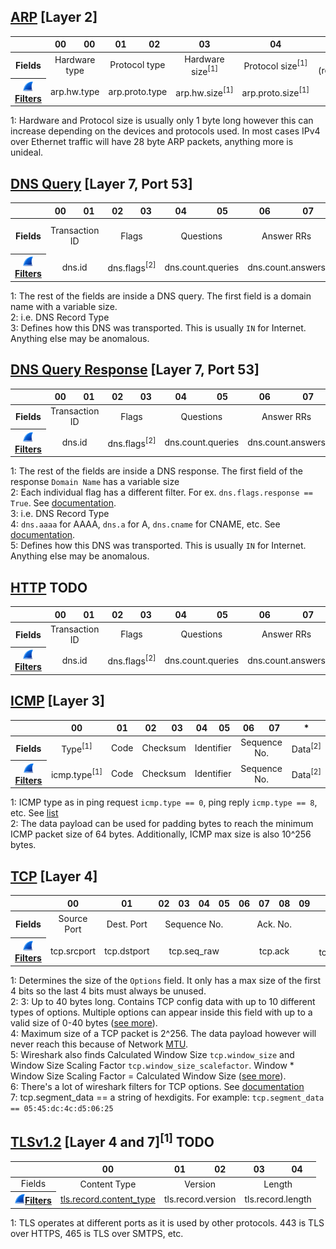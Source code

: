 ## [ARP](https://en.wikipedia.org/wiki/Address_Resolution_Protocol#Packet_structure) [Layer 2] 
<table>
    <thead align=center>
        <th></th>
        <th>00</th>
        <th>00</th>
        <th>01</th>
        <th>02</th>
        <th>03</th>
        <th>04</th>
        <th>05</th>
        <th>06</th>
        <th>07</th>
        <th>08</th>
        <th>09</th>
        <th>10</th>
        <th>11</th>
        <th>12</th>
        <th>13</th>
        <th>14</th>
        <th>15</th>
        <th>16</th>
        <th>17</th>
        <th>18</th>
        <th>19</th>
        <th>20</th>
        <th>21</th>
        <th>22</th>
        <th>23</th>
        <th>24</th>
        <th>25</th>
        <th>26</th>
        <th>27</th>
    </thead>
    <tbody align=center>
        <tr>
            <th>Fields</th>
            <td colspan=2>Hardware type</td>
            <td colspan=2>Protocol type</td>
            <td colspan=1>Hardware size<sup>[1]</sup></td>
            <td colspan=1>Protocol size<sup>[1]</sup></td>
            <td colspan=2>Opcode (request/reply/etc)</td>
            <td colspan=6>Sender MAC</td>
            <td colspan=4>Sender IP</td>
            <td colspan=6>Target MAC</td>
            <td colspan=4>Target IP</td>
        </tr>
        <tr>
            <th><a href=https://www.wireshark.org/docs/dfref/a/arp.html><img src=https://github.com/Laufeynumber1fan/Mystuff/blob/main/src/images/cats/wireshark_icon.png>Filters</a></th>
            <td colspan=2>arp.hw.type</td>
            <td colspan=2>arp.proto.type</td>
            <td colspan=1>arp.hw.size<sup>[1]</sup></td>
            <td colspan=1>arp.proto.size<sup>[1]</sup></td>
            <td colspan=2>arp.opcode</td>
            <td colspan=6>arp.src.hw_mac </td>
            <td colspan=4>arp.src.proto_ipv4</td>
            <td colspan=6>arp.dst.hw_mac</td>
            <td colspan=4>arp.dst.proto_ipv4</td>
        </tr>
    </tbody>
</table>
  
1: Hardware and Protocol size is usually only 1 byte long however this can increase depending on the devices and protocols used. In most cases IPv4 over Ethernet traffic will have 28 byte ARP packets, anything more is unideal.

## [DNS Query](https://en.wikipedia.org/wiki/Domain_Name_System#Question_section) [Layer 7, Port 53] 
<table>
    <thead align=center>
        <th></th>
        <th>00</th>
        <th>01</th>
        <th>02</th>
        <th>03</th>
        <th>04</th>
        <th>05</th>
        <th>06</th>
        <th>07</th>
        <th>08</th>
        <th>09</th>
        <th>10</th>
        <th>11</th>
        <th>*</th>
        <th>*+1</th>
        <th>*+2</th>
        <th>*+3</th>
        <th>*+4</th>
    </thead>
    <tbody align=center>
        <tr>
            <th>Fields</th>
            <td colspan=2>Transaction ID</td>
            <td colspan=2>Flags</td>
            <td colspan=2>Questions</td>
            <td colspan=2>Answer RRs</td>
            <td colspan=2>Authority RRs</td>
            <td colspan=2>Additional RRs</td>
            <td>Domain Name (*)</td>
            <td colspan=2>Type<sup>[2]</sup></td>
            <td colspan=2>Class<sup>[3]</sup></td>
        </tr>
        <tr>
            <th><a href=https://www.wireshark.org/docs/dfref/d/dns.html><img src=https://github.com/Laufeynumber1fan/Mystuff/blob/main/src/images/cats/wireshark_icon.png>Filters</a></th>
            <td colspan=2>dns.id</td>
            <td colspan=2>dns.flags<sup>[2]</sup></td>
            <td colspan=2>dns.count.queries</td>
            <td colspan=2>dns.count.answers</td>
            <td colspan=2>dns.count.auth_rr</td>
            <td colspan=2>dns.count.add_rr</td>
            <td>dns.qry<sup></td>
            <td colspan=2>dns.qry.type<sup>[2]</sup></td>
            <td colspan=2>dns.qry.class<sup>[3]</sup></td>
        </tr>
    </tbody>
</table>
  
1: The rest of the fields are inside a DNS query. The first field is a domain name with a variable size.  
2: i.e. DNS Record Type  
3: Defines how this DNS was transported. This is usually `IN` for Internet. Anything else may be anomalous.  

## [DNS Query Response](https://en.wikipedia.org/wiki/Domain_Name_System#Resource_records) [Layer 7, Port 53] 
<table>
	<thead align=center>
        <th></th>
    	<th>00</th>
        <th>01</th>
        <th>02</th>
        <th>03</th>
        <th>04</th>
        <th>05</th>
        <th>06</th>
        <th>07</th>
        <th>08</th>
        <th>09</th>
        <th>10</th>
        <th>11</th>
        <th>*</th>
        <th>*+1</th>
        <th>*+2</th>
        <th>*+3</th>
        <th>*+4</th>
        <th>*+5</th>
        <th>*+6</th>
        <th>*+7</th>
        <th>*+8</th>
        <th>*+9</th>
        <th>*+10</th>
        <th>*+11</th>
        <th>*+12</th>
        <th>*+13</th>
        <th>*+14</th>
    </thead>
    <tbody align=center>
        <tr>
            <th>Fields</th>
            <td colspan=2>Transaction ID</td>
            <td colspan=2>Flags</td>
            <td colspan=2>Questions</td>
            <td colspan=2>Answer RRs</td>
            <td colspan=2>Authority RRs</td>
            <td colspan=2>Additional RRs</td>
            <td>Domain Name<sup>[1]</sup></td>
            <td colspan=2>Type<sup>[3]</sup></td>
            <td colspan=2>Class<sup>[5]</sup></td>
            <td colspan=4>TTL</td>
            <td colspan=2>Data Length</td>
            <td colspan=4>DNS Record</td>
        </tr>
        <tr>
            <th><a href=https://www.wireshark.org/docs/dfref/d/dns.html><img src=https://github.com/Laufeynumber1fan/Mystuff/blob/main/src/images/cats/wireshark_icon.png>Filters</a></th>
            <td colspan=2>dns.id</td>
            <td colspan=2>dns.flags<sup>[2]</sup></td>
            <td colspan=2>dns.count.queries</td>
            <td colspan=2>dns.count.answers</td>
            <td colspan=2>dns.count.auth_rr</td>
            <td colspan=2>dns.count.add_rr</td>
            <td>dns.resp.name<sup>[1]</sup></td>
            <td colspan=2>dns.resp.type</td>
            <td colspan=2>dns.resp.class<sup>[5]</sup></td>
            <td colspan=4>dns.resp.ttl</td>
            <td colspan=2>dns.resp.len</td>
            <td colspan=4>dns.*<sup>[4]</sup></td>
        </tr>
    </tbody>
</table>
  
1: The rest of the fields are inside a DNS response. The first field of the response `Domain Name` has a variable size  
2: Each individual flag has a different filter. For ex. `dns.flags.response == True`. See [documentation](https://www.wireshark.org/docs/dfref/d/dns.html).   
3: i.e. DNS Record Type  
4: `dns.aaaa` for AAAA, `dns.a` for A, `dns.cname` for CNAME, etc. See [documentation](https://www.wireshark.org/docs/dfref/d/dns.html).  
5: Defines how this DNS was transported. This is usually `IN` for Internet. Anything else may be anomalous.  
  
## [HTTP](https://en.wikipedia.org/wiki/HTTP) TODO
<table>
	<thead align=center>
        <th></th>
    	<th>00</th>
        <th>01</th>
        <th>02</th>
        <th>03</th>
        <th>04</th>
        <th>05</th>
        <th>06</th>
        <th>07</th>
        <th>08</th>
        <th>09</th>
        <th>10</th>
        <th>11</th>
        <th>*</th>
        <th>*+1</th>
        <th>*+2</th>
        <th>*+3</th>
        <th>*+4</th>
        <th>*+5</th>
        <th>*+6</th>
        <th>*+7</th>
        <th>*+8</th>
        <th>*+9</th>
        <th>*+10</th>
        <th>*+11</th>
        <th>*+12</th>
        <th>*+13</th>
        <th>*+14</th>
    </thead>
    <tbody align=center>
        <tr>
            <th>Fields</th>
            <td colspan=2>Transaction ID</td>
            <td colspan=2>Flags</td>
            <td colspan=2>Questions</td>
            <td colspan=2>Answer RRs</td>
            <td colspan=2>Authority RRs</td>
            <td colspan=2>Additional RRs</td>
            <td>Domain Name<sup>[1]</sup></td>
            <td colspan=2>Type<sup>[3]</sup></td>
            <td colspan=2>Class<sup>[5]</sup></td>
            <td colspan=4>TTL</td>
            <td colspan=2>Data Length</td>
            <td colspan=4>DNS Record</td>
        </tr>
        <tr>
            <th><a href=https://www.wireshark.org/docs/dfref/d/dns.html><img src=https://github.com/Laufeynumber1fan/Mystuff/blob/main/src/images/cats/wireshark_icon.png>Filters</a></th>
            <td colspan=2>dns.id</td>
            <td colspan=2>dns.flags<sup>[2]</sup></td>
            <td colspan=2>dns.count.queries</td>
            <td colspan=2>dns.count.answers</td>
            <td colspan=2>dns.count.auth_rr</td>
            <td colspan=2>dns.count.add_rr</td>
            <td>dns.resp.name<sup>[1]</sup></td>
            <td colspan=2>dns.resp.type</td>
            <td colspan=2>dns.resp.class<sup>[5]</sup></td>
            <td colspan=4>dns.resp.ttl</td>
            <td colspan=2>dns.resp.len</td>
            <td colspan=4>dns.*<sup>[4]</sup></td>
        </tr>
    </tbody>
</table>

## [ICMP](https://en.wikipedia.org/wiki/Internet_Control_Message_Protocol#Datagram_structure) [Layer 3]
<table>
    <thead align=center>
        <th></th>
        <th>00</th>
        <th>01</th>
        <th>02</th>
        <th>03</th>
        <th>04</th>
        <th>05</th>
        <th>06</th>
        <th>07</th>
        <th>*</th>
    </thead>
    <tbody align=center>
        <tr>
            <th>Fields</th>
            <td>Type<sup>[1]</sup></td>
            <td>Code</td>
            <td colspan=2>Checksum</td>
            <td colspan=2>Identifier</td>
            <td colspan=2>Sequence No.</td>
            <td>Data<sup>[2]</sup></td>
        </tr>
        <tr>
            <th><a href=https://www.wireshark.org/docs/dfref/i/icmp.html><img src=https://github.com/Laufeynumber1fan/Mystuff/blob/main/src/images/cats/wireshark_icon.png>Filters</a></th>
            <td>icmp.type<sup>[1]</sup></td>
            <td>Code</td>
            <td colspan=2>Checksum</td>
            <td colspan=2>Identifier</td>
            <td colspan=2>Sequence No.</td>
            <td>Data<sup>[2]</sup></td>
        </tr>
    </tbody>
</table>
  
1: ICMP type as in ping request `icmp.type == 0`, ping reply `icmp.type == 8`, etc. See [list](https://www.iana.org/assignments/icmp-parameters/icmp-parameters.xhtml)  
2: The data payload can be used for padding bytes to reach the minimum ICMP packet size of 64 bytes. Additionally, ICMP max size is also 10^256 bytes.
  
## [TCP](https://en.wikipedia.org/wiki/Transmission_Control_Protocol#TCP_segment_structure) [Layer 4]
<table>
    <thead align=center>
        <th></th>
        <th>00</th>
        <th>01</th>
        <th>02</th>
        <th>03</th>
        <th>04</th>
        <th>05</th>
        <th>06</th>
        <th>07</th>
        <th>08</th>
        <th>09</th>
        <th>10</th>
        <th>11</th>
        <th>12</th>
        <th>13</th>
        <th>14</th>
        <th>15</th>
        <th>16</th>
        <th colspan=8>17:57</th>
        <th>*</th>
    </thead>
    <tbody align=center>
        <tr>
            <th>Fields</th>
            <td>Source Port</td>
            <td>Dest. Port</td>
            <td colspan=4>Sequence No.</td>
            <td colspan=4>Ack. No.</td>
            <td>Data Offset<sup>[1]</sup></td>
            <td colspan=2>Flags<sup>[2]</sup></td>
            <td colspan=2>Window</td>
            <td colspan=2>Urg. Pointer</td>
            <td colspan=8>Options<sup>[3]</sup></td>
            <td>Data<sup>[4]</sup></td>
        </tr>
        <tr>
            <th><a href=https://www.wireshark.org/docs/dfref/t/tcp.html><img src=https://github.com/Laufeynumber1fan/Mystuff/blob/main/src/images/cats/wireshark_icon.png>Filters</a></th>
            <td>tcp.srcport</td>
            <td>tcp.dstport</td>
            <td colspan=4>tcp.seq_raw</td>
            <td colspan=4>tcp.ack</td>
            <td>tcp.hdr_len<sup>[1]</sup></td>
            <td colspan=2>tcp.flags<sup>[2]</sup></td>
            <td colspan=2>tcp.window_size_value<sup>[5]</sup></td>
            <td colspan=2>tcp.urgent_pointer</td>
            <td colspan=8>tcp.options<sup>[2][6]</sup></td>
            <td>tcp.segment_data<sup>[3][7]</sup></td>
        </tr>
    </tbody>
</table>
  
1: Determines the size of the `Options` field. It only has a max size of the first 4 bits so the last 4 bits must always be unused.  
2: 
3: Up to 40 bytes long. Contains TCP config data with up to 10 different types of options. Multiple options can appear inside this field with up to a valid size of 0-40 bytes ([see more](https://en.wikipedia.org/wiki/Transmission_Control_Protocol#TCP_segment_structure)).  
4: Maximum size of a TCP packet is 2^256. The data payload however will never reach this because of Network [MTU](https://en.wikipedia.org/wiki/Maximum_transmission_unit).  
5: Wireshark also finds Calculated Window Size `tcp.window_size` and Window Size Scaling Factor `tcp.window_size_scalefactor`. Window * Window Size Scaling Factor = Calculated Window Size ([see more](https://www.lumen.com/help/en-us/network/tcp-windowing.html)).  
6: There's a lot of wireshark filters for TCP options. See [documentation](https://www.wireshark.org/docs/dfref/t/tcp.html)  
7: tcp.segment_data == a string of hexdigits. For example: `tcp.segment_data == 05:45:dc:4c:d5:06:25`  
  
## [TLSv1.2](https://en.wikipedia.org/wiki/Transport_Layer_Security) [Layer 4 and 7]<sup>[1]</sup> TODO
<table>
    <thead align=center>
        <th></th>
        <th>00</th>
        <th>01</th>
        <th>02</th>
        <th>03</th>
        <th>04</th>
    </thead>
    <tbody align=center>
        <tr>
            <td>Fields</td>
            <td>Content Type</td>
            <td colspan=2>Version</td>
            <td colspan=2>Length</td>
        </tr>
        <tr>
            <th><a href=https://www.wireshark.org/docs/dfref/i/icmp.html><img src=https://github.com/Laufeynumber1fan/Mystuff/blob/main/src/images/cats/wireshark_icon.png>Filters</a></th>
            <td><a href=https://www.iana.org/assignments/tls-parameters/tls-parameters.xhtml#tls-parameters-5>tls.record.content_type</a></td>
            <td colspan=2>tls.record.version</td>
            <td colspan=2>tls.record.length</td>
        </tr>
    </tbody>
</table>
  
1: TLS operates at different ports as it is used by other protocols. 443 is TLS over HTTPS, 465 is TLS over SMTPS, etc.  
 